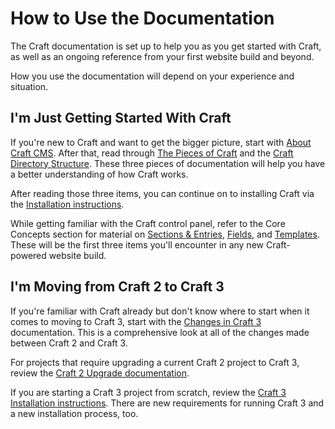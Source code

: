 How to Use the Documentation
============================

The Craft documentation is set up to help you as you get started with Craft, as well as an ongoing reference from your first website build and beyond.

How you use the documentation will depend on your experience and situation.

## I'm Just Getting Started With Craft

If you're new to Craft and want to get the bigger picture, start with [About Craft CMS](introduction.md). After that, read through [The Pieces of Craft](the-pieces-of-craft.md) and the [Craft Directory Structure](directory-structure.md). These three pieces of documentation will help you have a better understanding of how Craft works. 

After reading those three items, you can continue on to installing Craft via the [Installation instructions](installation.md).

While getting familiar with the Craft control panel, refer to the Core Concepts section for material on [Sections & Entries](sections-and-entries.md), [Fields](fields.md), and [Templates](templates.md). These will be the first three items you'll encounter in any new Craft-powered website build.

## I'm Moving from Craft 2 to Craft 3

If you're familiar with Craft already but don't know where to start when it comes to moving to Craft 3, start with the [Changes in Craft 3](changes-in-craft-3.md) documentation. This is a comprehensive look at all of the changes made between Craft 2 and Craft 3.

For projects that require upgrading a current Craft 2 project to Craft 3, review the [Craft 2 Upgrade documentation](upgrade.md).

If you are starting a Craft 3 project from scratch, review the [Craft 3 Installation instructions](installation.md). There are new requirements for running Craft 3 and a new installation process, too.